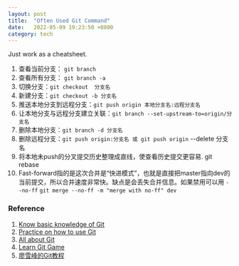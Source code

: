 ```yaml
---
layout: post
title:  "Often Used Git Command"
date:   2022-05-09 19:23:50 +0800
category: tech
---
```


Just work as a cheatsheet.

1. 查看当前分支：  `git branch`
2. 查看所有分支：  `git branch -a`
3. 切换分支：`git checkout  分支名`
4. 新建分支：`git checkout -b 分支名`
5. 推送本地分支到远程分支：`git push origin 本地分支名:远程分支名`
6. 让本地分支与远程分支建立关联：`git branch --set-upstream-to=origin/分支名`
7. 删除本地分支：`git branch -d 分支名`
8. 删除远程分支：`git push origin:分支名 或 git push origin` --delete 分支名
9. 将本地未push的分叉提交历史整理成直线，使查看历史提交更容易. git rebase
10. Fast-forward指的是这次合并是“快进模式”，也就是直接把master指向dev的当前提交，所以合并速度非常快。缺点是会丢失合并信息。如果禁用可以用 `--no-ff` `git merge --no-ff -m "merge with no-ff" dev`


### Reference

1. [Know basic knowledge of Git](https://www.bilibili.com/video/BV1FE411P7B3?p=1)
2. [Practice on how to use Git](https://www.bilibili.com/video/BV1i44y1e7hv)
3. [All about Git](https://gitee.com/all-about-git)
4. [Learn Git Game](https://oschina.gitee.io/learn-git-branching/)
5. [廖雪峰的Git教程](https://www.liaoxuefeng.com/wiki/896043488029600)
